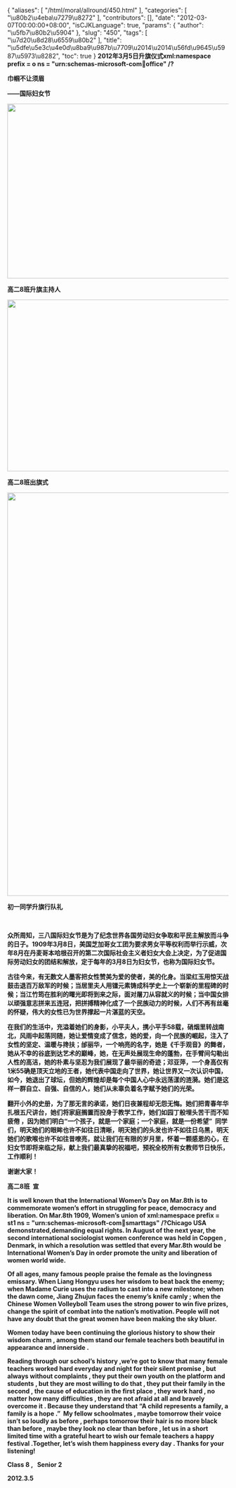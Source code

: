 {
    "aliases": [
        "/html/moral/allround/450.html"
    ],
    "categories": [
        "\u80b2\u4eba\u7279\u8272"
    ],
    "contributors": [],
    "date": "2012-03-07T00:00:00+08:00",
    "isCJKLanguage": true,
    "params": {
        "author": "\u5fb7\u80b2\u5904"
    },
    "slug": "450",
    "tags": [
        "\u7d20\u8d28\u6559\u80b2"
    ],
    "title": "\u5dfe\u5e3c\u4e0d\u8ba9\u987b\u7709\u2014\u2014\u56fd\u9645\u5987\u5973\u8282",
    "toc": true
}
**2012年3月5日升旗仪式xml:namespace prefix = o ns = "urn:schemas-microsoft-com:office:office" /?**

**巾帼不让须眉**

**——国际妇女节**

**<img
    src="https://cdn.tfls.online/mirror/full/3e67b2603c9342718414e4d01956f0e4e8723a10.jpg"
    style="display:block;margin-left:auto;margin-right:auto;"
    decoding="async"
    fetchpriority="auto"
    loading="lazy"
    height="397"
    width="600"
/>**

**高二8班升旗主持人**

**<img
    src="https://cdn.tfls.online/mirror/full/d64cd405946e04820368ed4e3322fb0f0ea9c611.jpg"
    style="display:block;margin-left:auto;margin-right:auto;"
    decoding="async"
    fetchpriority="auto"
    loading="lazy"
    height="390"
    width="600"
/>**

**高二8班出旗式**

**<img
    src="https://cdn.tfls.online/mirror/full/c0b08a4a90c0b44546a337f4e87d03f86e4b926f.jpg"
    style="display:block;margin-left:auto;margin-right:auto;"
    decoding="async"
    fetchpriority="auto"
    loading="lazy"
    height="916"
    width="600"
/>**

**初一同学升旗行队礼**

 

**众所周知，三八国际妇女节是为了纪念世界各国劳动妇女争取和平民主解放而斗争的日子。1909年3月8日，美国芝加哥女工团为要求男女平等权利而举行示威，次年8月在丹麦哥本哈根召开的第二次国际社会主义者妇女大会上决定，为了促进国际劳动妇女的团结和解放，定于每年的3月8日为妇女节，也称为国际妇女节。**

**古往今来，有无数文人墨客把女性赞美为爱的使者，美的化身。当梁红玉用惊天战鼓击退百万敌军的时候；当居里夫人用镭元素铸成科学史上一个崭新的里程碑的时候；当江竹筠在胜利的曙光即将到来之际，面对屠刀从容就义的时候；当中国女排以顽强意志拼来五连冠，把拼搏精神化成了一个民族动力的时候，人们不再有丝毫的怀疑，伟大的女性已为世界撑起一片湛蓝的天空。**

**在我们的生活中，充溢着她们的身影，小平夫人，携小平手58载，硝烟里转战南北，风雨中起落同随，她让爱情变成了信念，她的爱，向一个民族的崛起，注入了女性的坚定、温暖与搀扶；邰丽华，一个响亮的名字，她是《千手观音》的舞者，她从不幸的谷底到达艺术的巅峰，她，在无声处展现生命的蓬勃，在手臂间勾勒出人性的高洁，她的朴素与坚忍为我们展现了最华丽的奇迹；邓亚萍，一个身高仅有1米55确是顶天立地的王者，她代表中国走向了世界，她让世界又一次认识中国，如今，她退出了球坛，但她的辉煌却是每个中国人心中永远荡漾的涟漪。她们是这样一群自立、自强、自信的人，她们从未辜负着名字赋予她们的光荣。**

**翻开小外的史册，为了那无言的承诺，她们日夜兼程却无怨无悔。她们把青春年华扎根五尺讲台，她们将家庭搁置而投身于教学工作，她们如园丁般埋头苦干而不知疲倦 ，因为她们明白“一个孩子，就是一个家庭；一个家庭，就是一份希望”  同学们，明天她们的眼眸也许不如往日清晰，明天她们的头发也许不如往日乌黑，明天她们的歌喉也许不如往昔嘹亮，就让我们在有限的岁月里，怀着一颗感恩的心，在妇女节即将来临之际，献上我们最真挚的祝福吧，预祝全校所有女教师节日快乐，工作顺利！**

**谢谢大家！**

**高二8班  宣**

 **It is well known that the International Women’s Day on Mar.8th is to commemorate women’s effort in struggling for peace, democracy and liberation. On Mar.8th 1909, Women’s union of xml:namespace prefix = st1 ns = "urn:schemas-microsoft-com:office:smarttags" /?Chicago USA demonstrated,demanding equal rights. In August of the next year, the second international sociologist women conference was held in Copgen , Denmark, in which a resolution was settled that every Mar.8th would be International Women’s Day in order promote the unity and liberation of women world wide.**

**Of all ages, many famous people praise the female as the lovingness emissary. When Liang Hongyu uses her wisdom to beat back the enemy; when Madame Curie uses the radium to cast into a new milestone; when the dawn come, Jiang Zhujun faces the enemy’s knife camly ; when the Chinese Women Volleyboll Team uses the strong power to win five prizes, change the spirit of combat into the nation’s motivation. People will not have any doubt that the great women have been making the sky bluer.**

**Women today have been continuing the glorious history to show their wisdom charm , among them stand our female teachers both beautiful in appearance and innerside .**

**Reading through our school’s history ,we’re got to know that many female teachers worked hard everyday and night for their silent promise , but always without complaints , they put their own youth on the platform and students , but they are most willing to do that , they put their family in the second , the cause of education in the first place , they work hard , no matter how many difficulties , they are not afraid at all and bravely overcome it . Because they understand that “A child represents a family, a family is a hope .”  My fellow schoolmates , maybe tomorrow their voice isn’t so loudly as before , perhaps tomorrow their hair is no more black than before , maybe they look no clear than before , let us in a short limited time with a grateful heart to wish our female teachers a happy festival .Together, let’s wish them happiness every day . Thanks for your listening!**

**Class 8 ,   Senior 2**

**2012.3.5**

 